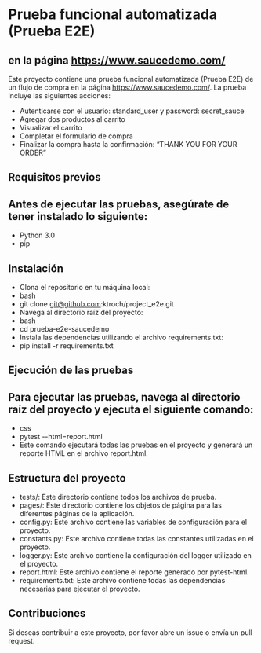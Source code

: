 # Prueba funcional automatizada (Prueba E2E) 
## en la página https://www.saucedemo.com/


Este proyecto contiene una prueba funcional automatizada (Prueba E2E) de un flujo de compra en la página https://www.saucedemo.com/. 
La prueba incluye las siguientes acciones:

- Autenticarse con el usuario: standard_user y password: secret_sauce
- Agregar dos productos al carrito
- Visualizar el carrito
- Completar el formulario de compra
- Finalizar la compra hasta la confirmación: “THANK YOU FOR YOUR ORDER”

## Requisitos previos
## Antes de ejecutar las pruebas, asegúrate de tener instalado lo siguiente:

- Python 3.0
- pip
## Instalación
- Clona el repositorio en tu máquina local:
- bash
- git clone git@github.com:ktroch/project_e2e.git
- Navega al directorio raíz del proyecto:
- bash
- cd prueba-e2e-saucedemo
- Instala las dependencias utilizando el archivo requirements.txt:
- pip install -r requirements.txt
## Ejecución de las pruebas
## Para ejecutar las pruebas, navega al directorio raíz del proyecto y ejecuta el siguiente comando:

- css
- pytest --html=report.html
- Este comando ejecutará todas las pruebas en el proyecto y generará un reporte HTML en el archivo report.html.

## Estructura del proyecto
- tests/: Este directorio contiene todos los archivos de prueba.
- pages/: Este directorio contiene los objetos de página para las diferentes páginas de la aplicación.
- config.py: Este archivo contiene las variables de configuración para el proyecto.
- constants.py: Este archivo contiene todas las constantes utilizadas en el proyecto.
- logger.py: Este archivo contiene la configuración del logger utilizado en el proyecto.
- report.html: Este archivo contiene el reporte generado por pytest-html.
- requirements.txt: Este archivo contiene todas las dependencias necesarias para ejecutar el proyecto.
## Contribuciones
Si deseas contribuir a este proyecto, por favor abre un issue o envía un pull request.
